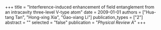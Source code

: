 +++
title = "Interference-induced enhancement of field entanglement from an intracavity three-level V-type atom"
date = 2009-01-01
authors = ["Hua-tang Tan", "Hong-xing Xia", "Gao-xiang Li"]
publication_types = ["2"]
abstract = ""
selected = "false"
publication = "*Physical Review A*"
+++

